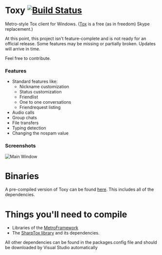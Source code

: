 Toxy [![Build Status](http://jenkins.impy.me/job/Toxy/badge/icon)](http://jenkins.impy.me/job/Toxy/)
====

Metro-style Tox client for Windows. ([Tox](https://github.com/irungentoo/ProjectTox-Core "ProjectTox GitHub repo") is a free (as in freedom) Skype replacement.)

At this point, this project isn't feature-complete and is not ready for an official release.
Some features may be missing or partially broken. Updates will arrive in time.

Feel free to contribute.

### Features

* Standard features like:
  - Nickname customization
  - Status customization
  - Friendlist
  - One to one conversations
  - Friendrequest listing
* Audio calls
* Group chats
* File transfers
* Typing detection
* Changing the nospam value

### Screenshots

![Main Window](http://impy.me/i/1d83d3.png)

Binaries
===
A pre-compiled version of Toxy can be found [here](http://jenkins.impy.me/job/Toxy/lastSuccessfulBuild/artifact/toxy.zip "Toxy Binaries"). This includes all of the dependencies.

Things you'll need to compile
===

* Libraries of the [MetroFramework](https://github.com/viperneo/winforms-modernui "MetroFramework GitHub repo")
* The [SharpTox library](https://github.com/Impyy/SharpTox "SharpTox GitHub repo") and its dependencies.

All other dependencies can be found in the packages.config file and should be downloaded by Visual Studio automatically
